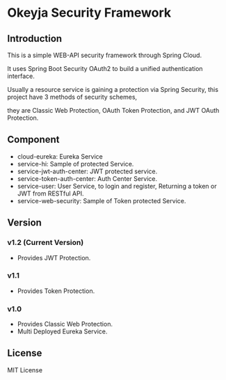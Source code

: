# Okeyja Security Framework

## Introduction

This is a simple WEB-API security framework through Spring Cloud.

It uses Spring Boot Security OAuth2 to build a 
unified authentication interface.

Usually a resource service is gaining a protection via Spring Security,
this project have 3 methods of security schemes,

they are Classic Web Protection, OAuth Token Protection, and JWT OAuth Protection.

## Component
* cloud-eureka: Eureka Service
* service-hi: Sample of protected Service.
* service-jwt-auth-center: JWT protected service.
* service-token-auth-center: Auth Center Service.
* service-user: User Service, to login and register, Returning a token or JWT from RESTful API.
* service-web-security: Sample of Token protected Service.

## Version

### v1.2 (Current Version)
* Provides JWT Protection.

### v1.1
* Provides Token Protection.

### v1.0
* Provides Classic Web Protection.
* Multi Deployed Eureka Service.

## License
MIT License